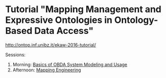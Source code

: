 Tutorial "Mapping Management and Expressive Ontologies in Ontology-Based Data Access"
=====================================================================================================

http://ontop.inf.unibz.it/ekaw-2016-tutorial/

Sessions:

  1. Morning: [Basics of OBDA System Modeling and Usage](session1)
  2. Afternoon: [Mapping Engineering](session2)
